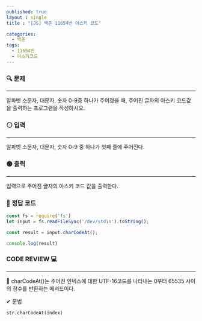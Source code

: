 ```yaml
---
published: true
layout : single
title : "[JS] 백준 11654번 아스키 코드"

categories:
  - 백준
tags:
  - 11654번
  - 아스키코드
---
```


### 🔍 문제
----
알파벳 소문자, 대문자, 숫자 0-9중 하나가 주어졌을 때, 주어진 글자의 아스키 코드값을 출력하는 프로그램을 작성하시오.

### ⚪ 입력
----
알파벳 소문자, 대문자, 숫자 0-9 중 하나가 첫째 줄에 주어진다.

### 🟢 출력
----
입력으로 주어진 글자의 아스키 코드 값을 출력한다.

### 📝 정답 코드

```javascript
const fs = require('fs')
let input = fs.readFileSync('/dev/stdin').toString();

const result = input.charCodeAt();

console.log(result)
```
### CODE REVIEW 💻
---
📍 charCodeAt()는 주어진 인덱스에 대한 UTF-16코드를 나타내는 0부터 65535 사이의 정수를 반환하는 메서드이다.

✔ 문법 
```
str.charCodeAt(index)
```

